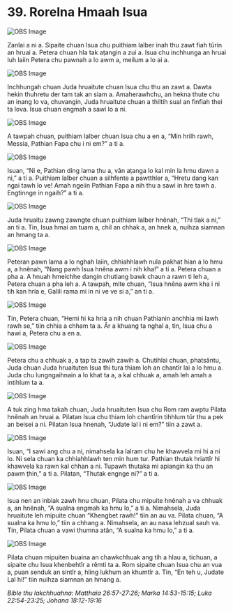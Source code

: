 # 39. Rorelna Hmaah Isua #

![OBS Image](https://cdn.door43.org/obs/jpg/360px/obs-en-39-01.jpg)

Zanlai a ni a. Sipaite chuan Isua chu puithiam lalber inah thu zawt fiah tûrin an hruai a. Petera chuan hla tak aṭangin a zui a. Isua chu inchhunga an hruai luh laiin Petera chu pawnah a lo awm a, meilum a lo ai a.

![OBS Image](https://cdn.door43.org/obs/jpg/360px/obs-en-39-02.jpg)

Inchhungah chuan Juda hruaitute chuan Isua chu thu an zawt a. Dawta hekin thuhretu der tam tak an siam a. Amaherawhchu, an hekna thute chu an inang lo va, chuvangin, Juda hruaitute chuan a thiltih sual an finfiah thei ta lova. Isua chuan engmah a sawi lo a ni.

![OBS Image](https://cdn.door43.org/obs/jpg/360px/obs-en-39-03.jpg)

A tawpah chuan, puithiam lalber chuan Isua chu a en a, “Min hrilh rawh, Messia, Pathian Fapa chu i ni em?” a ti a.

![OBS Image](https://cdn.door43.org/obs/jpg/360px/obs-en-39-04.jpg)

Isuan, “Ni e, Pathian ding lama ṭhu a, vân aṭanga lo kal min la hmu dawn a ni,” a ti a. Puithiam lalber chuan a silhfente a pawtthler a, “Hretu dang kan ngai tawh lo ve! Amah ngeiin Pathian Fapa a nih thu a sawi in hre tawh a. Engtinnge in ngaih?” a ti a.

![OBS Image](https://cdn.door43.org/obs/jpg/360px/obs-en-39-05.jpg)

Juda hruaitu zawng zawngte chuan puithiam lalber hnênah, “Thi tlak a ni,” an ti a. Tin, Isua hmai an tuam a, chil an chhak a, an hnek a, nuihza siamnan an hmang ta a.

![OBS Image](https://cdn.door43.org/obs/jpg/360px/obs-en-39-06.jpg)

Peteran pawn lama a lo nghah laiin, chhiahhlawh nula pakhat hian a lo hmu a, a hnênah, “Nang pawh Isua hnêna awm i nih kha!” a ti a. Petera chuan a pha a. A hnuah hmeichhe dangin chutiang bawk chaun a rawn ti leh a, Petera chuan a pha leh a. A tawpah, mite chuan, “Isua hnêna awm kha i ni tih kan hria e, Galili rama mi in ni ve ve si a,” an ti a.

![OBS Image](https://cdn.door43.org/obs/jpg/360px/obs-en-39-07.jpg)

Tin, Petera chuan, “Hemi hi ka hria a nih chuan Pathianin anchhia mi lawh rawh se,” tiin chhia a chham ta a. Âr a khuang ta nghal a, tin, Isua chu a hawi a, Petera chu a en a.

![OBS Image](https://cdn.door43.org/obs/jpg/360px/obs-en-39-08.jpg)

Petera chu a chhuak a, a ṭap ta zawih zawih a. Chutihlai chuan, phatsântu, Juda chuan Juda hruaituten Isua thi tura thiam loh an chantîr lai a lo hmu a. Juda chu lungngaihnain a lo khat ta a, a kal chhuak a, amah leh amah a intihlum ta a.

![OBS Image](https://cdn.door43.org/obs/jpg/360px/obs-en-39-09.jpg)

A tuk zing hma takah chuan, Juda hruaituten Isua chu Rom ram awptu Pilata hnênah an hruai a. Pilatan Isua chu thiam loh chantîrin tihhlum tûr thu a pek an beisei a ni. Pilatan Isua hnenah, “Judate lal i ni em?” tiin a zawt a.

![OBS Image](https://cdn.door43.org/obs/jpg/360px/obs-en-39-10.jpg)

Isuan, “I sawi ang chu a ni, nimahsela ka lalram chu he khawvela mi hi a ni lo. Ni sela chuan ka chhiahhlawh ten min hum tur.  Pathian thutak hriattîr hi khawvela ka rawn kal chhan a ni. Tupawh thutaka mi apiangin ka thu an pawm ṭhin,” a ti a. Pilatan, “Thutak engnge ni?” a ti a.

![OBS Image](https://cdn.door43.org/obs/jpg/360px/obs-en-39-11.jpg)

Isua nen an inbiak zawh hnu chuan, Pilata chu mipuite hnênah a va chhuak a, an hnênah, “A sualna engmah ka hmu lo,” a ti a. Nimahsela, Juda hruaitute leh mipuite chuan “Khengbet rawh!” tiin an au va. Pilata chuan, “A sualna ka hmu lo,” tiin a chhang a. Nimahsela, an au nasa lehzual sauh va. Tin, Pilata chuan a vawi thumna atân, “A sualna ka hmu lo,” a ti a.

![OBS Image](https://cdn.door43.org/obs/jpg/360px/obs-en-39-12.jpg)

Pilata chuan mipuiten buaina an chawkchhuak ang tih a hlau a, tichuan, a sipaite chu Isua khenbehtîr a rêmti ta a. Rom sipaite chuan Isua chu an vua a, puan senduk an sintîr a, hling lukhum an khumtîr a. Tin, “En teh u, Judate Lal hi!” tiin nuihza siamnan an hmang a.

_Bible thu lakchhuahna: Matthaia 26:57-27:26; Marka 14:53-15:15; Luka 22:54-23:25; Johana 18:12-19:16_

